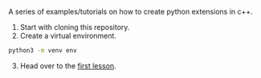 A series of examples/tutorials on how to create python extensions in c++.

1. Start with cloning this repository.
2. Create a virtual environment.

```sh
python3 -m venv env
```

3. Head over to the [first lesson](https://github.com/maxdoom-com/extend-python-with-cplusplus/tree/master/lesson-001).
